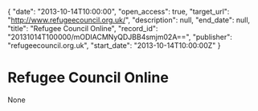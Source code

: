 {
  "date": "2013-10-14T10:00:00", 
  "open_access": true, 
  "target_url": "http://www.refugeecouncil.org.uk/", 
  "description": null, 
  "end_date": null, 
  "title": "Refugee Council Online", 
  "record_id": "20131014T100000/mODIACMNyQDJBB4smjm02A==", 
  "publisher": "refugeecouncil.org.uk", 
  "start_date": "2013-10-14T10:00:00Z"
}

# Refugee Council Online

None